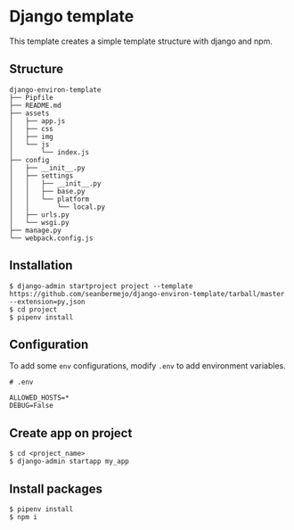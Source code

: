 # Django template

This template creates a simple template structure with django and npm.

## Structure

```
django-environ-template
├── Pipfile
├── README.md
├── assets
│   ├── app.js
│   ├── css
│   ├── img
│   └── js
│       └── index.js
├── config
│   ├── __init__.py
│   ├── settings
│   │   ├── __init__.py
│   │   ├── base.py
│   │   └── platform
│   │       └── local.py
│   ├── urls.py
│   └── wsgi.py
├── manage.py
└── webpack.config.js
```

## Installation

```
$ django-admin startproject project --template https://github.com/seanbermejo/django-environ-template/tarball/master --extension=py,json
$ cd project
$ pipenv install
```

## Configuration

To add some `env` configurations, modify `.env` to add environment variables.

```
# .env

ALLOWED_HOSTS=*
DEBUG=False
```

## Create app on project

```
$ cd <project_name>
$ django-admin startapp my_app
```

## Install packages

```
$ pipenv install
$ npm i
```

